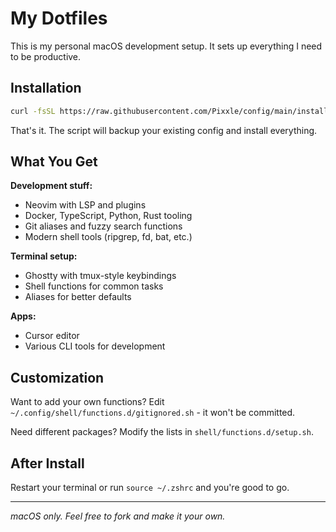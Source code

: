 # My Dotfiles

This is my personal macOS development setup. It sets up everything I need to be productive.

## Installation

```bash
curl -fsSL https://raw.githubusercontent.com/Pixxle/config/main/install.sh | bash
```

That's it. The script will backup your existing config and install everything.

## What You Get

**Development stuff:**
- Neovim with LSP and plugins
- Docker, TypeScript, Python, Rust tooling
- Git aliases and fuzzy search functions
- Modern shell tools (ripgrep, fd, bat, etc.)

**Terminal setup:**
- Ghostty with tmux-style keybindings
- Shell functions for common tasks
- Aliases for better defaults

**Apps:**
- Cursor editor
- Various CLI tools for development

## Customization

Want to add your own functions? Edit `~/.config/shell/functions.d/gitignored.sh` - it won't be committed.

Need different packages? Modify the lists in `shell/functions.d/setup.sh`.

## After Install

Restart your terminal or run `source ~/.zshrc` and you're good to go.

---

*macOS only. Feel free to fork and make it your own.*
